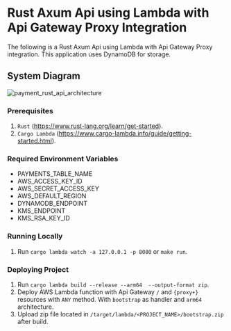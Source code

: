 # Rust Axum Api using Lambda with Api Gateway Proxy Integration
The following is a Rust Axum Api using Lambda with Api Gateway Proxy integration. This application uses DynamoDB for storage.

## System Diagram
![payment_rust_api_architecture](https://github.com/user-attachments/assets/86115eee-7db4-4774-bf2f-1d384bccd2ff)

### Prerequisites
1. `Rust` (https://www.rust-lang.org/learn/get-started).
2. `Cargo Lambda` (https://www.cargo-lambda.info/guide/getting-started.html).

### Required Environment Variables
- PAYMENTS_TABLE_NAME
- AWS_ACCESS_KEY_ID
- AWS_SECRET_ACCESS_KEY
- AWS_DEFAULT_REGION
- DYNAMODB_ENDPOINT
- KMS_ENDPOINT
- KMS_RSA_KEY_ID

### Running Locally
1. Run `cargo lambda watch -a 127.0.0.1 -p 8080` or `make run`.

### Deploying Project
1. Run `cargo lambda build --release --arm64  --output-format zip`.
2. Deploy AWS Lambda function with Api Gateway `/` and `{proxy+}` resources with `ANY` method. With `bootstrap` as handler and `arm64` architecture.
3. Upload zip file located in `/target/lambda/<PROJECT_NAME>/bootstrap.zip` after build.

